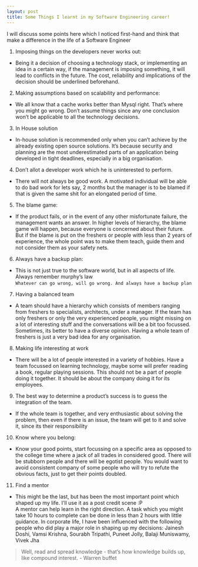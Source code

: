 ```yaml
---
layout: post
title: Some Things I learnt in my Software Engineering career!
---
```

I will discuss some points here which I noticed first-hand and think that make a difference in the life of a Software Engineer

1. Imposing things on the developers never works out:
- Being it a decision of choosing a technology stack, or implementing an idea in a certain way, if the management is imposing something, it will lead to conflicts in the future. The cost, reliability and implications of the decision should be underlined beforehand.
2. Making assumptions based on scalability and performance:
- We all know that a cache works better than Mysql right. That’s where you might go wrong. Don’t assume things since any one conclusion won’t be applicable to all the technology decisions.
3. In House solution 
- In-house solution is recommended only when you can’t achieve by the already existing open source solutions. It’s because security and planning are the most underestimated parts of an application being developed in tight deadlines, especially in a big organisation.   
4. Don’t allot a developer work which he is uninterested to perform. 
- There will not always be good work. A motivated individual will be able to do bad work for lets say, 2 months but the manager is to be blamed if that is given the same shit for an elongated period of time. 
5. The blame game: 
- If the product fails, or in the event of any other misfortunate failure, the management wants an answer.  In higher levels of hierarchy, the blame game will happen, because everyone is concerned about their future. But if the blame is put on the freshers or people with less than 2 years of experience, the whole point was to make them teach, guide them and not consider them as your safety nets.
6. Always have a backup plan:
- This is not just true to the software world, but in all aspects of life. Always remember murphy’s law  
``` Whatever can go wrong, will go wrong. And always have a backup plan ```
7. Having a balanced team 
- A team should have a hierarchy which consists of members ranging from freshers to specialists, architects, under a manager. If the team has only freshers or only the very experienced people, you might missing on a lot of interesting stuff and the conversations will be a bit too focussed. Sometimes, its better to have a diverse opinion. Having a whole team of freshers is just a very bad idea for any organisation. 
8. Making life interesting at work 
- There will be a lot of people interested in a variety of hobbies. Have a team focussed on learning technology, maybe some will prefer reading a book, regular playing sessions. This should not be a part of people doing it together. It should be about the company doing it for its employees.
9. The best way to determine a product’s success is to guess the integration of the team. 
- If the whole team is together, and very enthusiastic about solving the problem, then even if there is an issue, the team will get to it and solve it, since its their responsibility
10. Know where you belong:
- Know your good points, start focussing on a specific area as opposed to the college time where a jack of all trades in considered good. There will be stubborn people and there will be egotist people. You would want to avoid consistent company of some people who will try to refute the obvious facts, just to get their points doubled.
11. Find a mentor
- This might be the last, but has been the most important point which shaped up my life. I'll use it as a post credit scene :P  
A mentor can help learn in the right direction. A task which you might take 10 hours to complete can be done in less than 2 hours with little guidance. In corporate life, I have been influenced with the following people who did play a major role in shaping up my decisions: Jainesh Doshi, Vamsi Krishna, Sourabh Tripathi, Puneet Jolly, Balaji Muniswamy, Vivek Jha

> Well, read and spread knowledge - that’s how knowledge builds up, like compound interest. - Warren buffet